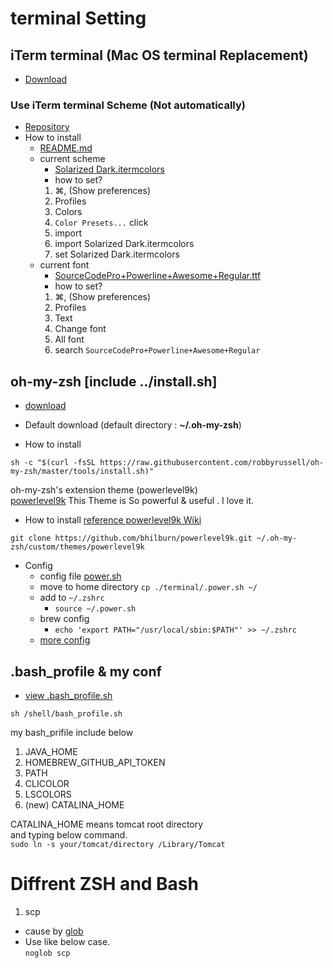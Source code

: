 # terminal Setting
## iTerm terminal (Mac OS terminal Replacement)
  - [Download](https://www.iterm2.com/downloads.html)

### Use iTerm terminal Scheme (Not automatically)
  * [Repository](https://github.com/mbadolato/iTerm2-Color-Schemes)
  * How to install
    -  [README.md](https://github.com/mbadolato/iTerm2-Color-Schemes#installation-instructions)
    - current scheme
      - [Solarized Dark.itermcolors](https://github.com/mbadolato/iTerm2-Color-Schemes/blob/master/schemes/Solarized%20Dark.itermcolors)
      - how to set?
       1. &#8984;, (Show preferences)
       2. Profiles
       3. Colors
       4. `Color Presets...` click
       5. import
       6. import Solarized Dark.itermcolors
       7. set Solarized Dark.itermcolors
    - current font
      - [SourceCodePro+Powerline+Awesome+Regular.ttf](https://github.com/stefano-meschiari/dotemacs/blob/master/SourceCodePro%2BPowerline%2BAwesome%2BRegular.ttf)
      - how to set?
       1. &#8984;, (Show preferences)
       2. Profiles
       3. Text
       4. Change font
       5. All font
       6. search `SourceCodePro+Powerline+Awesome+Regular`

## oh-my-zsh [include ../install.sh]
  * [download](https://github.com/robbyrussell/oh-my-zsh)
   - Default download (default directory : **~/.oh-my-zsh**)
  * How to install
```
sh -c "$(curl -fsSL https://raw.githubusercontent.com/robbyrussell/oh-my-zsh/master/tools/install.sh)"
```

 oh-my-zsh's extension theme (powerlevel9k) <br>
  [powerlevel9k](https://github.com/bhilburn/powerlevel9k) This Theme is So powerful & useful . I love it.
  * How to install [reference powerlevel9k Wiki](https://github.com/bhilburn/powerlevel9k/wiki/Install-Instructions#step-1-install-powerlevel9k)
```
git clone https://github.com/bhilburn/powerlevel9k.git ~/.oh-my-zsh/custom/themes/powerlevel9k
```
  * Config
    - config file [power.sh](./.power.sh)
    - move to home directory ```cp ./terminal/.power.sh ~/ ```
    - add to `~/.zshrc`
      - ```source ~/.power.sh```
    - brew config
      - ```echo 'export PATH="/usr/local/sbin:$PATH"' >> ~/.zshrc```
    - [more config](https://github.com/bhilburn/powerlevel9k/wiki/Show-Off-Your-Config)

## .bash_profile & my conf
  * [view .bash_profile.sh](./.bash_profile.sh)
```
sh /shell/bash_profile.sh
```
 my bash_prifile include below
 1. JAVA_HOME
 2. HOMEBREW_GITHUB_API_TOKEN
 3. PATH
 4. CLICOLOR
 5. LSCOLORS
 6. (new) CATALINA_HOME

CATALINA_HOME means tomcat root directory <br>
and typing below command.<br>
`sudo ln -s your/tomcat/directory /Library/Tomcat`<br>

# Diffrent ZSH and Bash
1. scp
 - cause by [glob](https://en.wikipedia.org/wiki/Glob_(programming))
 - Use like below case. <br>
  `noglob scp`

